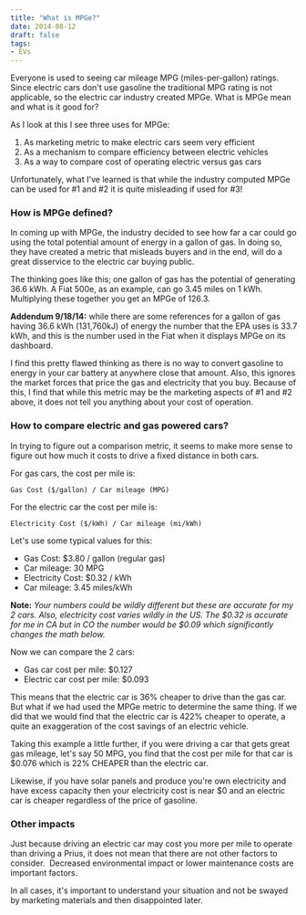 ```yaml
---
title: "What is MPGe?"
date: 2014-08-12
draft: false
tags:
- EVs
---
```


Everyone is used to seeing car mileage MPG (miles-per-gallon) ratings. Since electric cars don't use gasoline the traditional MPG rating is not applicable, so the electric car industry created MPGe. What is MPGe mean and what is it good for?

As I look at this I see three uses for MPGe:

1. As marketing metric to make electric cars seem very efficient
2. As a mechanism to compare efficiency between electric vehicles
3. As a way to compare cost of operating electric versus gas cars

Unfortunately, what I've learned is that while the industry computed MPGe can be used for #1 and #2 it is quite misleading if used for #3!

### How is MPGe defined?

In coming up with MPGe, the industry decided to see how far a car could go using the total potential amount of energy in a gallon of gas. In doing so, they have created a metric that misleads buyers and in the end, will do a great disservice to the electric car buying public.

The thinking goes like this; one gallon of gas has the potential of generating 36.6 kWh. A Fiat 500e, as an example, can go 3.45 miles on 1 kWh. Multiplying these together you get an MPGe of 126.3.

**Addendum 9/18/14:** while there are some references for a gallon of gas having 36.6 kWh (131,760kJ) of energy the number that the EPA uses is 33.7 kWh, and this is the number used in the Fiat when it displays MPGe on its dashboard.

I find this pretty flawed thinking as there is no way to convert gasoline to energy in your car battery at anywhere close that amount. Also, this ignores the market forces that price the gas and electricity that you buy. Because of this, I find that while this metric may be the marketing aspects of #1 and #2 above, it does not tell you anything about your cost of operation.

### How to compare electric and gas powered cars?

In trying to figure out a comparison metric, it seems to make more sense to figure out how much it costs to drive a fixed distance in both cars.

For gas cars, the cost per mile is: 

	Gas Cost ($/gallon) / Car mileage (MPG)

For the electric car the cost per mile is:

	Electricity Cost ($/kWh) / Car mileage (mi/kWh)

Let's use some typical values for this:

* Gas Cost: $3.80 / gallon (regular gas)
* Car mileage: 30 MPG
* Electricity Cost: $0.32 / kWh
* Car mileage: 3.45 miles/kWh

**Note:** _Your numbers could be wildly different but these are accurate for my 2 cars. Also, electricity cost varies wildly in the US. The $0.32 is accurate for me in CA but in CO the number would be $0.09 which significantly changes the math below._

Now we can compare the 2 cars:

* Gas car cost per mile: $0.127
* Electric car cost per mile: $0.093

This means that the electric car is 36% cheaper to drive than the gas car. But what if we had used the MPGe metric to determine the same thing. If we did that we would find that the electric car is
422% cheaper to operate, a quite an exaggeration of the cost savings of an electric vehicle.

Taking this example a little further, if you were driving a car that gets great gas mileage, let's say 50 MPG, you find that the cost per mile for that car is $0.076 which is 22% CHEAPER than the electric car.

Likewise, if you have solar panels and produce you're own electricity and have excess capacity then your electricity cost is near $0 and an electric car is cheaper regardless of the price of gasoline.

### Other impacts

Just because driving an electric car may cost you more per mile to operate than driving a Prius, it does not mean that there are not other factors to consider.  Decreased environmental impact or lower maintenance costs are important factors. 

In all cases, it's important to understand your situation and not be swayed by marketing materials and then disappointed later.
